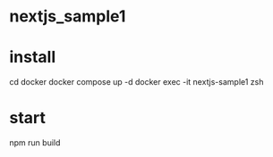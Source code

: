 # nextjs_sample1

# install
cd docker
docker compose up -d
docker exec -it nextjs-sample1 zsh

# start
npm run build
